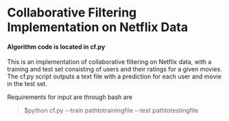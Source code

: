 # Collaborative Filtering Implementation on Netflix Data
#### Algorithm code is located in cf.py

This is an implementation of collaborative filtering on Netflix data, with a training and test set consisting of users and their ratings for a given movies. The cf.py script outputs a text file with a prediction for each user and movie in the test set.

Requirements for input are through bash are

> $python cf.py --train pathtotrainingfile --test pathtotestingfile